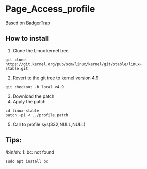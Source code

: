# Page_Access_profile
Based on [BadgerTrap](http://research.cs.wisc.edu/multifacet/BadgerTrap/)

## How to install

1. Clone the Linux kernel tree.
```
git clone https://git.kernel.org/pub/scm/linux/kernel/git/stable/linux-stable.git
```
2. Revert to the git tree to kernel version 4.9
```
git checkout -b local v4.9
```
3. Download the patch
4. Apply the patch
```
cd linux-stable
patch -p1 < ../profile.patch
```
5. Call to profile
sys(332,NULL,NULL)

## Tips:
/bin/sh: 1: bc: not found
```
sudo apt install bc
```
